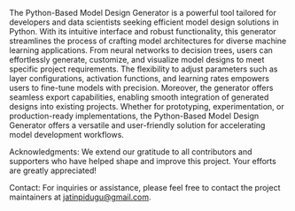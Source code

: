 The Python-Based Model Design Generator is a powerful tool tailored for developers and data scientists seeking efficient model design solutions in Python. With its intuitive interface and robust functionality, this generator streamlines the process of crafting model architectures for diverse machine learning applications. From neural networks to decision trees, users can effortlessly generate, customize, and visualize model designs to meet specific project requirements. The flexibility to adjust parameters such as layer configurations, activation functions, and learning rates empowers users to fine-tune models with precision. Moreover, the generator offers seamless export capabilities, enabling smooth integration of generated designs into existing projects. Whether for prototyping, experimentation, or production-ready implementations, the Python-Based Model Design Generator offers a versatile and user-friendly solution for accelerating model development workflows.


Acknowledgments:
We extend our gratitude to all contributors and supporters who have helped shape and improve this project. Your efforts are greatly appreciated!

Contact:
For inquiries or assistance, please feel free to contact the project maintainers at jatinpidugu@gmail.com.

